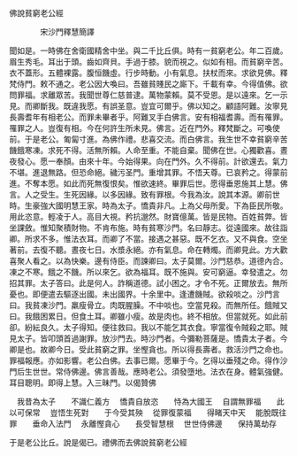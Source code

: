 ﻿佛說貧窮老公經

　　　　宋沙門釋慧簡譯


聞如是。一時佛在舍衛國精舍中坐。與二千比丘俱。時有一貧窮老公。年二百歲。眉生秀毛。耳出于頭。齒如齊貝。手過于膝。貌而視之。似如有相。而貧窮辛苦。衣不蓋形。五體裸露。腹恒饑虛。行步時動。小有氣息。扶杖而來。求欲見佛。釋梵侍門。敕不通之。老公因大喚曰。吾雖貧賤民之廝下。千載有幸。今得值佛。欲問罪福。求離眾苦。我聞世尊仁慈普逮。萬物蒙賴。莫不受恩。是以遠來。乞一示見。而卿斷我。既違我愿。有誤圣意。豈宜可爾乎。佛以知之。顧語阿難。汝寧見長壽耆年有相老公。而罪未畢者乎。阿難叉手白佛言。安有相福耆壽。而有罹罪。罹罪之人。豈復有相。今在何許生所未見。佛言。近在門外。釋梵斷之。可喚使前。于是老公。匍匐寸進。為佛作禮。悲喜交流。而白佛言。我生世不幸貧窮辛苦饑餓寒凍。求死不得。活無所賴。人命至重。不能自棄。聞佛在世。心獨歡喜。晝夜發心。愿一奉顏。由來十年。今始得果。向在門外。久不得前。計欲還去。氣力不堪。進退無路。但恐命絕。穢污圣門。重增其罪。不悟天尊。已哀矜之。得蒙前進。不奪本愿。如此而死無復恨矣。惟欲速終。畢罪后世。愿得垂恩施其上慧。佛言。人之受生。生死因緣。以多因緣。致有罪根。今我為汝。說其本源。卿前世時。生豪強大國明慧王家。時為太子。憍貴非凡。上為父母所愛。下為臣民所敬。用此恣意。輕凌于人。高目大視。矜抗邈然。財寶億萬。皆是民物。百姓貧弊。皆坐課斂。惟知聚積財物。不肯布施。時有貧寒沙門。名曰靜志。從遠國來。故往詣卿。所求不多。惟法衣耳。而卿了不當。接遇之甚惡。既不乞衣。又不與食。空坐著前。去復不聽。晝夜七日。水漿永絕。亦有氣息。命在轉燭。而卿見此。方大歡喜聚人看之。以為快樂。邊有侍臣。而諫卿曰。太子莫爾。沙門慈恭。道德內合。凍之不寒。餓之不饑。所以來乞。欲為福耳。既不施與。安可窮逼。幸發遣之。勿招其罪。太子答曰。此是何人。詐稱道德。試小困之。才令不死。正爾放去。無所憂也。即便遣去驅逐出國。未出國界。十余里中。逢遭饑賊。欲殺啖之。沙門言曰。我貧凍沙門。羸瘦骨立。肉既腥臊。不中啖也。空當見殺。而無所任。餓賊又曰。我餓困累日。但食土耳。卿雖小瘦。故是肉也。終不相放。但當就死。如此前卻。紛紜良久。太子得知。便往救曰。我以不能乞其衣食。寧當復令賊殺之耶。賊見太子。皆叩頭首過謝罪。放沙門去。時沙門者。今彌勒菩薩是。憍貴太子者。今卿是也。故卿今日。受此貧窮之罪。坐慳貪也。所以得長壽者。救活沙門之命也。罪福報應。亦如影響。老公白佛。去事已爾。愿畢于今。乞得以垂殘之命。得作沙門后生世世。常侍佛邊。佛言善哉。應時老公。須發墮地。法衣在身。體氣強健。耳目聰明。即得上慧。入三昧門。以偈贊佛

　我昔為太子　　不識仁義方
　憍貴自放恣　　恃為大國王
　自謂無罪福　　此以可保常
　豈悟生死對　　于今受其殃
　從罪復蒙福　　得睹天中天
　能脫既往罪　　垂命入法門
　永離慳貪心　　長受智慧根
　世世侍佛邊　　保持萬劫存　

于是老公比丘。說是偈已。禮佛而去佛說貧窮老公經
